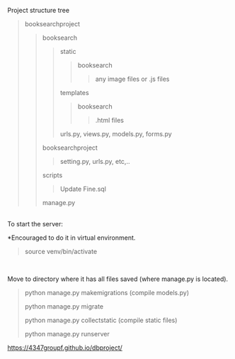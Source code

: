 Project structure tree

> booksearchproject
>> booksearch
>>> static
>>>> booksearch
>>>>> any image files or .js files
>>>>> 
>>> templates
>>>> booksearch
>>>>> .html files
>>>>>
>>> urls.py, views.py, models.py, forms.py
>>>
>> booksearchproject
>>> setting.py, urls.py, etc,..
>>>
>> scripts
>>> Update Fine.sql
>>>
>> manage.py

<br />
To start the server:

*Encouraged to do it in virtual environment.
> source venv/bin/activate
> 
<br />

Move to directory where it has all files saved (where manage.py is located).
> python manage.py makemigrations (compile models.py)
> 
> python manage.py migrate
>
> python manage.py collectstatic (compile static files)
> 
> python manage.py runserver


https://4347groupf.github.io/dbproject/
